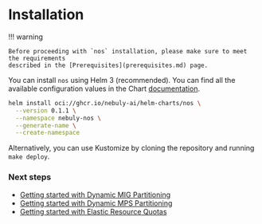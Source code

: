 # Installation

!!! warning
  
    Before proceeding with `nos` installation, please make sure to meet the requirements 
    described in the [Prerequisites](prerequisites.md) page.

You can install `nos` using Helm 3 (recommended).
You can find all the available configuration values in the Chart [documentation](helm-charts/nos/README.md).

```bash
helm install oci://ghcr.io/nebuly-ai/helm-charts/nos \
  --version 0.1.1 \
  --namespace nebuly-nos \
  --generate-name \
  --create-namespace
```

Alternatively, you can use Kustomize by cloning the repository and running `make deploy`.

### Next steps

* [Getting started with Dynamic MIG Partitioning](dynamic-gpu-partitioning/getting-started-mig.md)
* [Getting started with Dynamic MPS Partitioning](dynamic-gpu-partitioning/getting-started-mps.md)
* [Getting started with Elastic Resource Quotas](elastic-resource-quota/getting-started.md)
